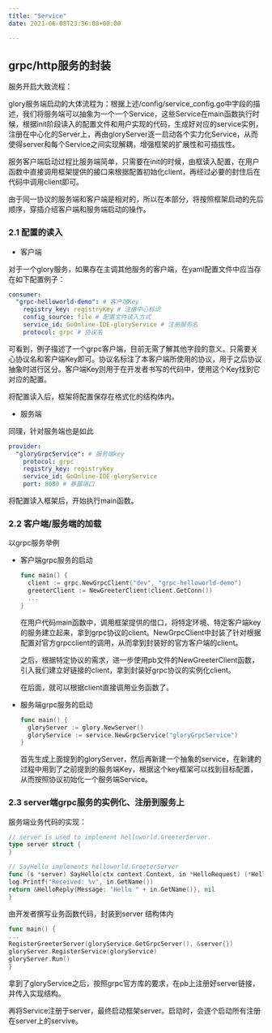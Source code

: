 ```yaml
---
title: "Service"
date: 2021-06-08T23:36:08+08:00

---
```

##  grpc/http服务的封装

服务开启大致流程：

glory服务端启动的大体流程为：根据上述/config/service_config.go中字段的描述，我们将服务端可以抽象为一个一个Service，这些Service在main函数执行时候，根据init阶段读入的配置文件和用户实现的代码，生成好对应的service实例，注册在中心化的Server上，再由gloryServer逐一启动各个实力化Service，从而使得server和每个Service之间实现解耦，增强框架的扩展性和可插拔性。

服务客户端启动过程比服务端简单，只需要在init的时候，由框读入配置，在用户函数中直接调用框架提供的接口来根据配置初始化client，再经过必要的封住后在代码中调用client即可。

由于同一协议的服务端和客户端是相对的，所以在本部分，将按照框架启动的先后顺序，穿插介绍客户端和服务端启动的操作。

### 2.1 配置的读入

- 客户端

对于一个glory服务，如果存在主调其他服务的客户端，在yaml配置文件中应当存在如下配置例子：

```yaml
consumer:
  "grpc-helloworld-demo": # 客户端Key
    registry_key: registryKey # 注册中心标识
    config_source: file # 配置文件读入方式
    service_id: GoOnline-IDE-gloryService # 注册服务名
    protocol: grpc # 协议名
```

可看到，例子描述了一个grpc客户端，目前无需了解其他字段的意义。只需要关心协议名和客户端Key即可。协议名标注了本客户端所使用的协议，用于之后协议抽象时进行区分。客户端Key则用于在开发者书写的代码中，使用这个Key找到它对应的配置。

将配置读入后，框架将配置保存在格式化的结构体内。

- 服务端

同理，针对服务端也是如此

```yaml
provider:
  "gloryGrpcService": # 服务端key
    protocol: grpc
    registry_key: registryKey
    service_id: GoOnline-IDE-gloryService
    port: 8080 # 暴露端口
```

将配置读入框架后，开始执行main函数。

### 2.2 客户端/服务端的加载

以grpc服务举例

- 客户端grpc服务的启动

  ```go
  func main() {
  	client := grpc.NewGrpcClient("dev", "grpc-helloworld-demo")
  	greeterClient := NewGreeterClient(client.GetConn())
  	...
  }
  ```

  在用户代码main函数中，调用框架提供的借口，将特定环境、特定客户端key的服务建立起来，拿到grpc协议的client。NewGrpcClient中封装了针对根据配置对官方grpcclient的调用，从而拿到封装好的官方客户端的client。

  之后，根据特定协议的需求，进一步使用pb文件的NewGreeterClient函数，引入我们建立好链接的client，拿到封装好grpc协议的实例化client。

  在后面，就可以根据client直接调用业务函数了。

- 服务端grpc服务的启动

  ```go
  func main() {
  	gloryServer := glory.NewServer()
  	gloryService := service.NewGrpcService("gloryGrpcService")
  }
  ```

  首先生成上面提到的gloryServer，然后再新建一个抽象的service，在新建的过程中用到了之前提到的服务端Key，根据这个key框架可以找到目标配置，从而按照协议初始化一个服务端Service。

### 2.3 server端grpc服务的实例化、注册到服务上

服务端业务代码的实现：

```go
// server is used to implement helloworld.GreeterServer.
type server struct {
}

// SayHello implements helloworld.GreeterServer
func (s *server) SayHello(ctx context.Context, in *HelloRequest) (*HelloReply, error) {
log.Printf("Received: %v", in.GetName())
return &HelloReply{Message: "Hello " + in.GetName()}, nil
}
```

由开发者撰写业务函数代码，封装到server 结构体内

```go
func main() {
...
RegisterGreeterServer(gloryService.GetGrpcServer(), &server{})
gloryServer.RegisterService(gloryService)
gloryServer.Run()
}
```

拿到了gloryService之后，按照grpc官方库的要求，在pb上注册好server链接，并传入实现结构。

再将Service注册于server，最终启动框架server。启动时，会逐个启动所有注册在server上的servive。